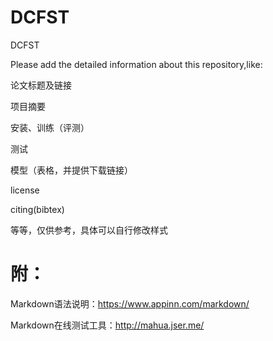 # DCFST
DCFST

Please add the detailed information about this repository,like:

论文标题及链接

项目摘要

安装、训练（评测）

测试

模型（表格，并提供下载链接）

license

citing(bibtex)

等等，仅供参考，具体可以自行修改样式

# 附：
Markdown语法说明：https://www.appinn.com/markdown/

Markdown在线测试工具：http://mahua.jser.me/
